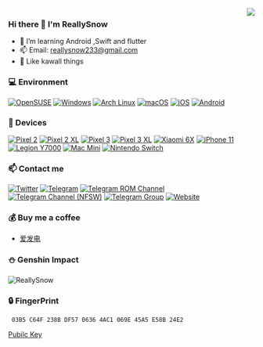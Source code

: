 <!--
**ReallySnow/ReallySnow** is a ✨ _special_ ✨ repository because its `README.md` (this file) appears on your GitHub profile.

Here are some ideas to get you started:

- 🔭 I’m currently working on ...
- 🌱 I’m currently learning Android
- 👯 I’m looking to collaborate on ...
- 🤔 I’m looking for help with ...
- 💬 Ask me about ...
- 📫 How to reach me: ...
- 😄 Pronouns: ...
- ⚡ Fun fact: ...
-->
<img align="right" src="https://github-readme-stats.vercel.app/api?username=ReallySnow&include_all_commits=true&show_icons=true&theme=buefy&count_private=true&hide_border=true" />

### Hi there 👋 I'm ReallySnow
- 🌱 I’m learning Android ,Swift and flutter
- 📫 Email: reallysnow233@gmail.com
- 🥰 Like kawall things

### 💻 Environment
[![OpenSUSE](https://img.shields.io/badge/OpenSUSE-00E400?style=flat-square&logo=OpenSUSE&logoColor=FFFFFF&labelColor=00E400)](https://www.opensuse.org/)
[![Windows](https://img.shields.io/badge/Windows-00BBFF?style=flat-square&logo=Windows&logoColor=FFFFFF&labelColor=00BBFF)](https://www.microsoft.com/windows10)
[![Arch Linux](https://img.shields.io/badge/Arch%20Linux-008BFF?style=flat-square&logo=arch-linux&logoColor=FFFFFF&labelColor=008BFF)](https://archlinux.org)
[![macOS](https://img.shields.io/badge/macOS-4F4F4F?style=flat-square&logo=apple&logoColor=FFFFFF&labelColor=4F4F4F)](https://www.apple.com/macos/big-sur/)
[![iOS](https://img.shields.io/badge/iOS-4F4F4F?style=flat-square&logo=apple&logoColor=FFFFFF&labelColor=4F4F4F)](https://www.apple.com/ios/ios14/)
[![Android](https://img.shields.io/badge/Android-00C000?style=flat-square&logo=android&logoColor=FFFFFF&labelColor=00C000)](https://www.android.com/android-11/)

### 📱 Devices
[![Pixel 2](https://img.shields.io/badge/Pixel%202-00C000?style=flat-square&logo=google&logoColor=FFFFFF&labelColor=00C000)](https://store.google.com/)
[![Pixel 2 XL](https://img.shields.io/badge/Pixel%202%20XL-00C000?style=flat-square&logo=google&logoColor=FFFFFF&labelColor=00C000)](https://store.google.com/)
[![Pixel 3](https://img.shields.io/badge/Pixel%203-00C000?style=flat-square&logo=google&logoColor=FFFFFF&labelColor=00C000)](https://store.google.com/)
[![Pixel 3 XL](https://img.shields.io/badge/Pixel%203%20XL-00C000?style=flat-square&logo=google&logoColor=FFFFFF&labelColor=00C000)](https://store.google.com/)
[![Xiaomi 6X](https://img.shields.io/badge/Xiaomi%206X-ED9121?style=flat-square&logo=xiaomi&logoColor=FFFFFF&labelColor=ED9121)](https://www.mi.com/a/h/6181.html)
[![iPhone 11](https://img.shields.io/badge/iPhone%2011-4F4F4F?style=flat-square&logo=apple&logoColor=FFFFFF&labelColor=4F4F4F)](https://www.apple.com/iphone-11/specs/)
[![Legion Y7000](https://img.shields.io/badge/Legion%20Y7000-00BBFF?style=flat-square&logo=lenovo&logoColor=FFFFFF&labelColor=00BBFF)](https://activity.lenovo.com.cn/xiaofei/zjz/hdy.html)
[![Mac Mini](https://img.shields.io/badge/MacMini-4F4F4F?style=flat-square&logo=apple&logoColor=FFFFFF&labelColor=4F4F4F)](https://www.apple.com/mac-mini/)
[![Nintendo Switch](https://img.shields.io/badge/Nintendo%20Switch-CF0000?style=flat-square&logo=nintendo-switch&logoColor=FFFFFF&labelColor=CF0000)](https://www.nintendo.com/switch/)

### 📫 Contact me
[![Twitter](https://img.shields.io/twitter/follow/really_snow?style=flat-square&color=1da1f2&label=%40really_snow&logo=twitter&logoColor=FFFFFF&labelColor=1DA1F2)](https://twitter.com/really_snow)
[![Telegram](https://img.shields.io/badge/%40reallysnow-0088CC?style=flat-square&logo=telegram&logoColor=FFFFFF&labelColor=0088CC)](https://t.me/reallysnow)
[![Telegram ROM Channel](https://img.shields.io/badge/%40ReallySnow_ROM-0088CC?style=flat-square&logo=telegram&logoColor=FFFFFF&labelColor=0088CC)](https://t.me/ReallySnow_ROM)
[![Telegram Channel (NFSW)](https://img.shields.io/badge/%40NekoH2-0088CC?style=flat-square&logo=telegram&logoColor=FFFFFF&labelColor=0088CC)](https://t.me/NekoH2)
[![Telegram Group](https://img.shields.io/badge/%40ReallySnowChat-0088CC?style=flat-square&logo=telegram&logoColor=FFFFFF&labelColor=0088CC)](https://t.me/ReallySnowChat)
[![Website](https://img.shields.io/badge/Website-FFA8BE?style=flat-square&logo=google-chrome&logoColor=FFFFFF&labelColor=FFA8BE)](https://home.reallysnow.top)

### 💰 Buy me a coffee
* [爱发电](https://afdian.net/@really_snow)


### ⛄ Genshin Impact
![ReallySnow](https://genshin-card.getloli.com/30/77232331.png)

### 🔒 FingerPrint

     03B5 C64F 238B DF57 0636 4AC1 069E 45A5 E58B 24E2


[Pubilc Key](https://reallysnow.top/usr/uploads/2021/09/3540643273.txt)